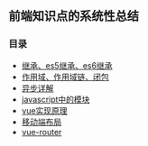 ## 前端知识点的系统性总结

### 目录
- <a href="https://github.com/qqqiangqiang/review/tree/master/extend">继承、es5继承、es6继承</a>
- <a href="https://github.com/qqqiangqiang/review/tree/master/base/scope">作用域、作用域链、闭包</a>
- <a href="https://github.com/qqqiangqiang/review/tree/master/base/async">异步详解</a>
- <a href="https://github.com/qqqiangqiang/review/tree/master/base/module">javascript中的模块</a>
- <a href="https://github.com/qqqiangqiang/review/tree/master/vue">vue实现原理</a>
- <a href="https://github.com/qqqiangqiang/review/tree/master/mobile">移动端布局</a>
- <a href="https://github.com/qqqiangqiang/review/tree/master/vue-router">vue-router</a>